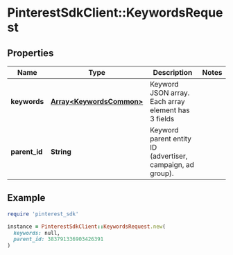 # PinterestSdkClient::KeywordsRequest

## Properties

| Name | Type | Description | Notes |
| ---- | ---- | ----------- | ----- |
| **keywords** | [**Array&lt;KeywordsCommon&gt;**](KeywordsCommon.md) | Keyword JSON array. Each array element has 3 fields |  |
| **parent_id** | **String** | Keyword parent entity ID (advertiser, campaign, ad group). |  |

## Example

```ruby
require 'pinterest_sdk'

instance = PinterestSdkClient::KeywordsRequest.new(
  keywords: null,
  parent_id: 383791336903426391
)
```

